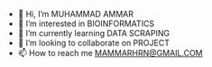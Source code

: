 - 👋 Hi, I’m MUHAMMAD AMMAR  
- 👀 I’m interested in BIOINFORMATICS
- 🌱 I’m currently learning DATA SCRAPING
- 💞️ I’m looking to collaborate on PROJECT  
- 📫 How to reach me MAMMARHRN@GMAIL.COM


